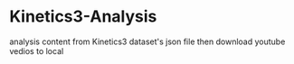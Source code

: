 # Kinetics3-Analysis
analysis content from Kinetics3 dataset's json file then download youtube vedios to local
